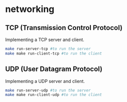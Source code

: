 # networking

## TCP (Transmission Control Protocol)

Implementing a TCP server and client.
```bash
make run-server-tcp #to run the server
make make run-client-tcp #to run the client
```

## UDP (User Datagram Protocol)

Implementing a UDP server and client.
```bash
make run-server-udp #to run the server
make make run-client-udp #to run the client
```